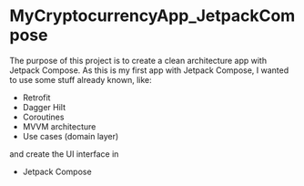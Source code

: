 # MyCryptocurrencyApp_JetpackCompose

The purpose of this project is to create a clean architecture app with Jetpack Compose.
As this is my first app with Jetpack Compose, I wanted to use some stuff already known, like:

- Retrofit
- Dagger Hilt
- Coroutines
- MVVM architecture
- Use cases (domain layer)

and create the UI interface in

- Jetpack Compose


